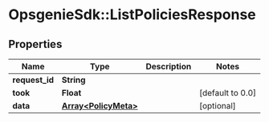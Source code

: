 # OpsgenieSdk::ListPoliciesResponse

## Properties
Name | Type | Description | Notes
------------ | ------------- | ------------- | -------------
**request_id** | **String** |  | 
**took** | **Float** |  | [default to 0.0]
**data** | [**Array&lt;PolicyMeta&gt;**](PolicyMeta.md) |  | [optional] 


